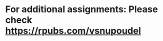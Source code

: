 For additional assignments:
Please check https://rpubs.com/vsnupoudel
==========================================================================
